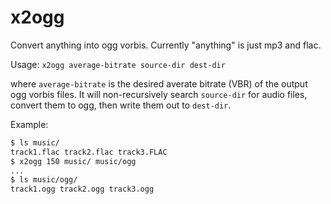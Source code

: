 x2ogg
=====
Convert anything into ogg vorbis. Currently "anything" is just mp3 and flac.

Usage: ```x2ogg average-bitrate source-dir dest-dir```

where ```average-bitrate``` is the desired averate bitrate (VBR) of the output
ogg vorbis files. It will non-recursively search ```source-dir``` for audio
files, convert them to ogg, then write them out to ```dest-dir```.

Example:
```bash
$ ls music/
track1.flac track2.flac track3.FLAC  
$ x2ogg 150 music/ music/ogg
...
$ ls music/ogg/
track1.ogg track2.ogg track3.ogg
```
